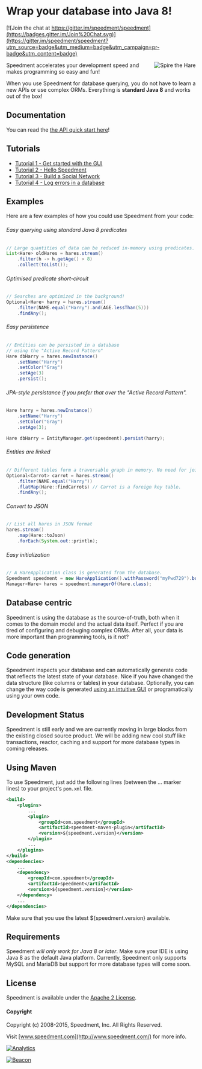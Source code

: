 Wrap your database into Java 8!
==========================================

[![Join the chat at https://gitter.im/speedment/speedment](https://badges.gitter.im/Join%20Chat.svg)](https://gitter.im/speedment/speedment?utm_source=badge&utm_medium=badge&utm_campaign=pr-badge&utm_content=badge)

<p>
<img src="https://raw.githubusercontent.com/speedment/speedment-resources/master/src/main/resources/logo/Speedhare_240x211.png" alt="Spire the Hare" title="Spire" align="right" /><span>Speedment accelerates your development speed and makes programming so easy and fun!</span>

When you use Speedment for database querying, you do not have to learn a new APIs or use complex ORMs. Everything is <strong>standard Java 8</strong> and works 
out of the box!
</p>

Documentation
-------------
You can read the [the API quick start here](https://github.com/speedment/speedment/wiki/Speedment-API-Quick-Start)!

Tutorials
---------
* [Tutorial 1 - Get started with the GUI](https://github.com/speedment/speedment/wiki/Tutorial:-Get-started-with-the-GUI)
* [Tutorial 2 - Hello Speedment](https://github.com/speedment/speedment/wiki/Tutorial:-Hello-Speedment)
* [Tutorial 3 - Build a Social Network](https://github.com/speedment/speedment/wiki/Tutorial:-Build-a-Social-Network)
* [Tutorial 4 - Log errors in a database](https://github.com/speedment/speedment/wiki/Tutorial:-Log-errors-in-a-database)

Examples
--------
Here are a few examples of how you could use Speedment from your code:

###### Easy querying using standard Java 8 predicates
```java
// Large quantities of data can be reduced in-memory using predicates.
List<Hare> oldHares = hares.stream()
    .filter(h -> h.getAge() > 8)
    .collect(toList());
```

###### Optimised predicate short-circuit
```java
// Searches are optimized in the background!
Optional<Hare> harry = hares.stream()
    .filter(NAME.equal("Harry").and(AGE.lessThan(5)))
    .findAny();
```

###### Easy persistence
```java
// Entities can be persisted in a database
// using the "Active Record Pattern"
Hare dbHarry = hares.newInstance()
    .setName("Harry")
    .setColor("Gray")
    .setAge(3)
    .persist();
```

###### JPA-style persistance if you prefer that over the "Active Record Pattern".
```java
Hare harry = hares.newInstance()
    .setName("Harry")
    .setColor("Gray")
    .setAge(3);

Hare dbHarry = EntityManager.get(speedment).persist(harry);
```

    
###### Entities are linked
```java
// Different tables form a traversable graph in memory. No need for joins!
Optional<Carrot> carrot = hares.stream()
    .filter(NAME.equal("Harry"))
    .flatMap(Hare::findCarrots) // Carrot is a foreign key table.
    .findAny();
```

###### Convert to JSON
```java
// List all hares in JSON format
hares.stream()
    .map(Hare::toJson)
    .forEach(System.out::println);
```

###### Easy initialization
```java
// A HareApplication class is generated from the database.
Speedment speedment = new HareApplication().withPassword("myPwd729").build();
Manager<Hare> hares = speedment.managerOf(Hare.class);
```

Database centric
----------------
Speedment is using the database as the source-of-truth, both when it comes to the domain model and the actual data itself. Perfect if you are tired of configuring and debuging complex ORMs. After all, your data is more important than programming tools, is it not?

Code generation
---------------
Speedment inspects your database and can automatically generate code that reflects the latest state of your database. Nice if you have changed the data structure (like columns or tables) in your database. Optionally, you can change the way code is generated [using an intuitive GUI](https://github.com/speedment/speedment/wiki/Tutorial:-Get-started-with-the-GUI) or programatically using your own code.

Development Status
------------------
Speedment is still early and we are currently moving in large blocks from the existing closed source product. 
We will be adding new cool stuff like transactions, reactor, caching and support for more database types in coming releases. 


Using Maven
-----------
To use Speedment, just add the following lines (between the ... marker lines) to your project's `pom.xml` file.
```xml
<build>
    <plugins>
        ...
        <plugin>
            <groupId>com.speedment</groupId>
            <artifactId>speedment-maven-plugin</artifactId>
            <version>${speedment.version}</version>
        </plugin>
        ...
    </plugins>
</build>
<dependencies>
    ...
    <dependency>
        <groupId>com.speedment</groupId>
        <artifactId>speedment</artifactId>
        <version>${speedment.version}</version>
    </dependency>
    ...
</dependencies>
```

Make sure that you use the latest ${speedment.version} available.


Requirements
------------

Speedment *will only work for Java 8 or later*. Make sure your IDE is using Java 8 as the default Java platform.
Currently, Speedment only supports MySQL and MariaDB but support for more database types will come soon.

License
-------

Speedment is available under the [Apache 2 License](http://www.apache.org/licenses/LICENSE-2.0).


#### Copyright

Copyright (c) 2008-2015, Speedment, Inc. All Rights Reserved.

Visit [www.speedment.com](http://www.speedment.com/) for more info.

[![Analytics](https://ga-beacon.appspot.com/UA-64937309-1/speedment/main)](https://github.com/igrigorik/ga-beacon)

[![Beacon](http://speedment.com:8081/Beacon?site=GitHub&path=main)](https://some-site.com)

